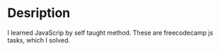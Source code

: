 # Desription

I learned JavaScrip by self taught method.
These are freecodecamp js tasks, which I solved.